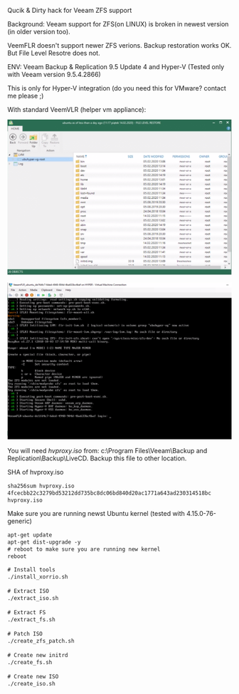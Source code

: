 Qucik & Dirty hack for Veeam ZFS support

Background: Veeam support for ZFS(on LINUX) is broken in newest version (in older version too).

VeemFLR doesn't support newer ZFS verions. Backup restoration works OK. But File Level Resotre does not.


ENV: Veeam Backup & Replication 9.5 Update 4 and Hyper-V (Tested only with Veeam version 9.5.4.2866)

This is only for Hyper-V integration (do you need this for VMware? contact me please ;)

With standard VeemVLR (helper vm appliance):

![img1](https://raw.githubusercontent.com/rjsocha/veeam-flr-zfs-hack/master/img/flr1.png)

![img1](https://raw.githubusercontent.com/rjsocha/veeam-flr-zfs-hack/master/img/helper_vm1.png)



You will need *hvproxy.iso* from: c:\Program Files\Veeam\Backup and Replication\Backup\LiveCD. Backup this file to other location.

SHA of hvproxy.iso
```
sha256sum hvproxy.iso
4fcecbb22c3279bd53212dd735bc8dc06bd840d20ac1771a643ad230314518bc  hvproxy.iso
```

Make sure you are running newst Ubuntu kernel (tested with 4.15.0-76-generic)

```
apt-get update 
apt-get dist-upgrade -y
# reboot to make sure you are running new kernel
reboot 
```


```
# Install tools
./install_xorrio.sh

# Extract ISO
./extract_iso.sh

# Extract FS
./extract_fs.sh

# Patch ISO
./create_zfs_patch.sh

# Create new initrd
./create_fs.sh

# Create new ISO
./create_iso.sh
```
